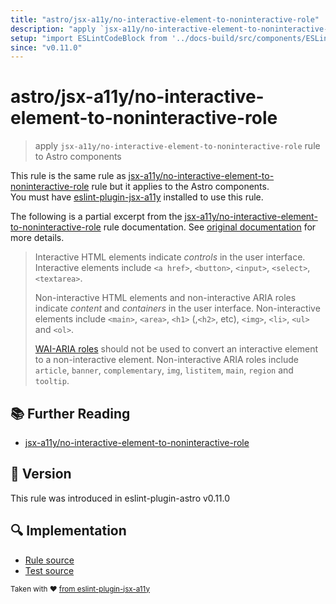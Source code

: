 ```yaml
---
title: "astro/jsx-a11y/no-interactive-element-to-noninteractive-role"
description: "apply `jsx-a11y/no-interactive-element-to-noninteractive-role` rule to Astro components"
setup: "import ESLintCodeBlock from '../docs-build/src/components/ESLintCodeBlockWrap.astro'"
since: "v0.11.0"
---
```


# astro/jsx-a11y/no-interactive-element-to-noninteractive-role

> apply `jsx-a11y/no-interactive-element-to-noninteractive-role` rule to Astro components

This rule is the same rule as [jsx-a11y/no-interactive-element-to-noninteractive-role] rule but it applies to the Astro components.  
You must have [eslint-plugin-jsx-a11y] installed to use this rule.

[eslint-plugin-jsx-a11y]: https://github.com/jsx-eslint/eslint-plugin-jsx-a11y
[jsx-a11y/no-interactive-element-to-noninteractive-role]: https://github.com/jsx-eslint/eslint-plugin-jsx-a11y/tree/HEAD/docs/rules/no-interactive-element-to-noninteractive-role.md

The following is a partial excerpt from the [jsx-a11y/no-interactive-element-to-noninteractive-role] rule documentation. See [original documentation][jsx-a11y/no-interactive-element-to-noninteractive-role] for more details.

> Interactive HTML elements indicate _controls_ in the user interface. Interactive elements include `<a href>`, `<button>`, `<input>`, `<select>`, `<textarea>`.
>
> Non-interactive HTML elements and non-interactive ARIA roles indicate _content_ and _containers_ in the user interface. Non-interactive elements include `<main>`, `<area>`, `<h1>` (,`<h2>`, etc), `<img>`, `<li>`, `<ul>` and `<ol>`.
>
> [WAI-ARIA roles](https://www.w3.org/TR/wai-aria-1.1/#usage_intro) should not be used to convert an interactive element to a non-interactive element. Non-interactive ARIA roles include `article`, `banner`, `complementary`, `img`, `listitem`, `main`, `region` and `tooltip`.

## :books: Further Reading

- [jsx-a11y/no-interactive-element-to-noninteractive-role]

## :rocket: Version

This rule was introduced in eslint-plugin-astro v0.11.0

## :mag: Implementation

- [Rule source](https://github.com/ota-meshi/eslint-plugin-astro/blob/main/src/rules/jsx-a11y/no-interactive-element-to-noninteractive-role.ts)
- [Test source](https://github.com/ota-meshi/eslint-plugin-astro/blob/main/tests/src/rules/jsx-a11y/no-interactive-element-to-noninteractive-role.ts)

<sup>Taken with ❤️ [from eslint-plugin-jsx-a11y](https://github.com/jsx-eslint/eslint-plugin-jsx-a11y/tree/HEAD/docs/rules/no-interactive-element-to-noninteractive-role.md)</sup>
